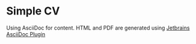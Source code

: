 # Simple CV
Using AsciiDoc for content.
HTML and PDF are generated using [Jetbrains AsciiDoc Plugin](https://plugins.jetbrains.com/plugin/7391-asciidoc)
